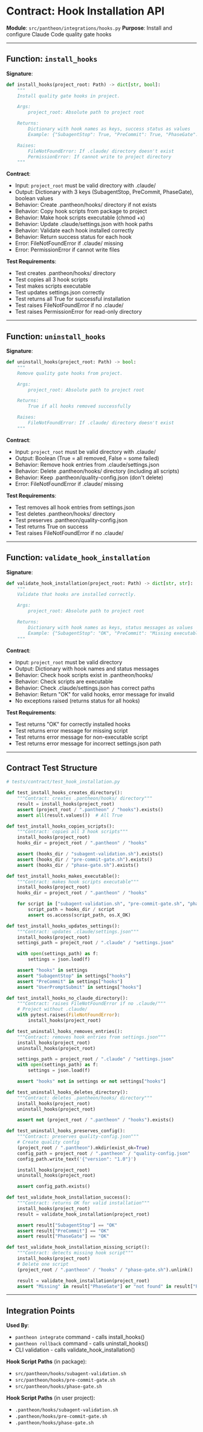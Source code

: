# Contract: Hook Installation API

**Module**: `src/pantheon/integrations/hooks.py`
**Purpose**: Install and configure Claude Code quality gate hooks

---

## Function: `install_hooks`

**Signature**:
```python
def install_hooks(project_root: Path) -> dict[str, bool]:
    """
    Install quality gate hooks in project.

    Args:
        project_root: Absolute path to project root

    Returns:
        Dictionary with hook names as keys, success status as values
        Example: {"SubagentStop": True, "PreCommit": True, "PhaseGate": True}

    Raises:
        FileNotFoundError: If .claude/ directory doesn't exist
        PermissionError: If cannot write to project directory
    """
```

**Contract**:
- Input: `project_root` must be valid directory with .claude/
- Output: Dictionary with 3 keys (SubagentStop, PreCommit, PhaseGate), boolean values
- Behavior: Create .pantheon/hooks/ directory if not exists
- Behavior: Copy hook scripts from package to project
- Behavior: Make hook scripts executable (chmod +x)
- Behavior: Update .claude/settings.json with hook paths
- Behavior: Validate each hook installed correctly
- Behavior: Return success status for each hook
- Error: FileNotFoundError if .claude/ missing
- Error: PermissionError if cannot write files

**Test Requirements**:
- Test creates .pantheon/hooks/ directory
- Test copies all 3 hook scripts
- Test makes scripts executable
- Test updates settings.json correctly
- Test returns all True for successful installation
- Test raises FileNotFoundError if no .claude/
- Test raises PermissionError for read-only directory

---

## Function: `uninstall_hooks`

**Signature**:
```python
def uninstall_hooks(project_root: Path) -> bool:
    """
    Remove quality gate hooks from project.

    Args:
        project_root: Absolute path to project root

    Returns:
        True if all hooks removed successfully

    Raises:
        FileNotFoundError: If .claude/ directory doesn't exist
    """
```

**Contract**:
- Input: `project_root` must be valid directory with .claude/
- Output: Boolean (True = all removed, False = some failed)
- Behavior: Remove hook entries from .claude/settings.json
- Behavior: Delete .pantheon/hooks/ directory (including all scripts)
- Behavior: Keep .pantheon/quality-config.json (don't delete)
- Error: FileNotFoundError if .claude/ missing

**Test Requirements**:
- Test removes all hook entries from settings.json
- Test deletes .pantheon/hooks/ directory
- Test preserves .pantheon/quality-config.json
- Test returns True on success
- Test raises FileNotFoundError if no .claude/

---

## Function: `validate_hook_installation`

**Signature**:
```python
def validate_hook_installation(project_root: Path) -> dict[str, str]:
    """
    Validate that hooks are installed correctly.

    Args:
        project_root: Absolute path to project root

    Returns:
        Dictionary with hook names as keys, status messages as values
        Example: {"SubagentStop": "OK", "PreCommit": "Missing executable permission"}
    """
```

**Contract**:
- Input: `project_root` must be valid directory
- Output: Dictionary with hook names and status messages
- Behavior: Check hook scripts exist in .pantheon/hooks/
- Behavior: Check scripts are executable
- Behavior: Check .claude/settings.json has correct paths
- Behavior: Return "OK" for valid hooks, error message for invalid
- No exceptions raised (returns status for all hooks)

**Test Requirements**:
- Test returns "OK" for correctly installed hooks
- Test returns error message for missing script
- Test returns error message for non-executable script
- Test returns error message for incorrect settings.json path

---

## Contract Test Structure

```python
# tests/contract/test_hook_installation.py

def test_install_hooks_creates_directory():
    """Contract: creates .pantheon/hooks/ directory"""
    result = install_hooks(project_root)
    assert (project_root / ".pantheon" / "hooks").exists()
    assert all(result.values())  # All True

def test_install_hooks_copies_scripts():
    """Contract: copies all 3 hook scripts"""
    install_hooks(project_root)
    hooks_dir = project_root / ".pantheon" / "hooks"

    assert (hooks_dir / "subagent-validation.sh").exists()
    assert (hooks_dir / "pre-commit-gate.sh").exists()
    assert (hooks_dir / "phase-gate.sh").exists()

def test_install_hooks_makes_executable():
    """Contract: makes hook scripts executable"""
    install_hooks(project_root)
    hooks_dir = project_root / ".pantheon" / "hooks"

    for script in ["subagent-validation.sh", "pre-commit-gate.sh", "phase-gate.sh"]:
        script_path = hooks_dir / script
        assert os.access(script_path, os.X_OK)

def test_install_hooks_updates_settings():
    """Contract: updates .claude/settings.json"""
    install_hooks(project_root)
    settings_path = project_root / ".claude" / "settings.json"

    with open(settings_path) as f:
        settings = json.load(f)

    assert "hooks" in settings
    assert "SubagentStop" in settings["hooks"]
    assert "PreCommit" in settings["hooks"]
    assert "UserPromptSubmit" in settings["hooks"]

def test_install_hooks_no_claude_directory():
    """Contract: raises FileNotFoundError if no .claude/"""
    # Project without .claude/
    with pytest.raises(FileNotFoundError):
        install_hooks(project_root)

def test_uninstall_hooks_removes_entries():
    """Contract: removes hook entries from settings.json"""
    install_hooks(project_root)
    uninstall_hooks(project_root)

    settings_path = project_root / ".claude" / "settings.json"
    with open(settings_path) as f:
        settings = json.load(f)

    assert "hooks" not in settings or not settings["hooks"]

def test_uninstall_hooks_deletes_directory():
    """Contract: deletes .pantheon/hooks/ directory"""
    install_hooks(project_root)
    uninstall_hooks(project_root)

    assert not (project_root / ".pantheon" / "hooks").exists()

def test_uninstall_hooks_preserves_config():
    """Contract: preserves quality-config.json"""
    # Create quality config
    (project_root / ".pantheon").mkdir(exist_ok=True)
    config_path = project_root / ".pantheon" / "quality-config.json"
    config_path.write_text('{"version": "1.0"}')

    install_hooks(project_root)
    uninstall_hooks(project_root)

    assert config_path.exists()

def test_validate_hook_installation_success():
    """Contract: returns OK for valid installation"""
    install_hooks(project_root)
    result = validate_hook_installation(project_root)

    assert result["SubagentStop"] == "OK"
    assert result["PreCommit"] == "OK"
    assert result["PhaseGate"] == "OK"

def test_validate_hook_installation_missing_script():
    """Contract: detects missing hook script"""
    install_hooks(project_root)
    # Delete one script
    (project_root / ".pantheon" / "hooks" / "phase-gate.sh").unlink()

    result = validate_hook_installation(project_root)
    assert "Missing" in result["PhaseGate"] or "not found" in result["PhaseGate"]
```

---

## Integration Points

**Used By**:
- `pantheon integrate` command - calls install_hooks()
- `pantheon rollback` command - calls uninstall_hooks()
- CLI validation - calls validate_hook_installation()

**Hook Script Paths** (in package):
- `src/pantheon/hooks/subagent-validation.sh`
- `src/pantheon/hooks/pre-commit-gate.sh`
- `src/pantheon/hooks/phase-gate.sh`

**Hook Script Paths** (in user project):
- `.pantheon/hooks/subagent-validation.sh`
- `.pantheon/hooks/pre-commit-gate.sh`
- `.pantheon/hooks/phase-gate.sh`
